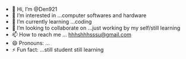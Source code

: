 - 👋 Hi, I’m @Den921
- 👀 I’m interested in ...computer softwares and hardware
- 🌱 I’m currently learning ...coding
- 💞️ I’m looking to collaborate on ...just working by my self/still learning
- 📫 How to reach me ... hhhshhhsssu@gmail.com
- 😄 Pronouns: ...
- ⚡ Fun fact: ...still student still learning

<!---
Den921/Den921 is a ✨ special ✨ repository because its `README.md` (this file) appears on your GitHub profile.
You can click the Preview link to take a look at your changes.
--->
